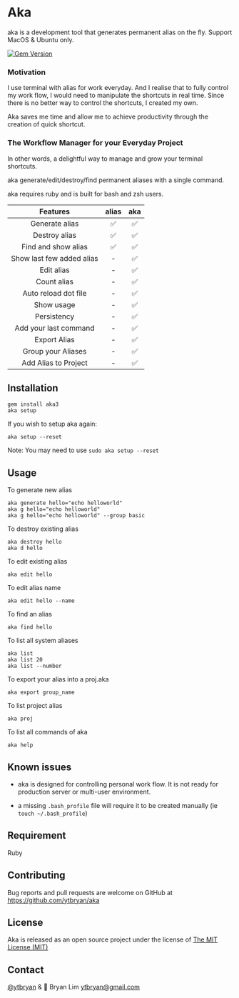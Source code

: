 # Aka 

aka is a development tool that generates permanent alias on the fly. Support MacOS & Ubuntu only.

[![Gem Version](https://badge.fury.io/rb/aka3.svg)](https://badge.fury.io/rb/aka3)

### Motivation
I use terminal with alias for work everyday. And I realise that to fully control my work flow, I would need to
manipulate the shortcuts in real time. Since there is no better way to control the shortcuts, I created my own.

Aka saves me time and allow me to achieve productivity through the creation of quick shortcut.

### The Workflow Manager for your Everyday Project


In other words, a delightful way to manage and grow your terminal shortcuts.

aka generate/edit/destroy/find permanent aliases with a single command.

aka requires ruby and is built for bash and zsh users.

| Features                  | alias                        | aka                    |
| :-----------------------: |:----------------------------:| :---------------------:|
| Generate alias            |  ✅                          | ✅                     |
| Destroy alias             |  ✅                          | ✅                     |
| Find and show alias       |  ✅                          | ✅                     |
| Show last few added alias |  -                           | ✅                     |
| Edit alias                |  -                           | ✅                     |
| Count alias               |  -                           | ✅                     |
| Auto reload dot file      |  -                           | ✅                     |
| Show usage                |  -                           | ✅                     |
| Persistency               |  -                           | ✅                     |
| Add your last command     |  -                           | ✅                     |
| Export Alias              |  -                           | ✅                     |
| Group your Aliases        |  -                           | ✅                     |
| Add Alias to Project      |  -                           | ✅                     |

## Installation

    gem install aka3
    aka setup

If you wish to setup aka again:

    aka setup --reset

Note: You may need to use `sudo aka setup --reset`

## Usage

To generate new alias

    aka generate hello="echo helloworld"
    aka g hello="echo helloworld"
    aka g hello="echo helloworld" --group basic

To destroy existing alias

    aka destroy hello
    aka d hello

To edit existing alias

    aka edit hello

To edit alias name

    aka edit hello --name

To find an alias

    aka find hello

To list all system aliases

    aka list
    aka list 20
    aka list --number


To export your alias into a proj.aka

    aka export group_name

To list project alias

    aka proj

To list all commands of aka

    aka help

## Known issues

* aka is designed for controlling personal work flow. It is not ready for production server or multi-user environment. 

* a missing `.bash_profile` file will require it to be created manually (ie `touch ~/.bash_profile`)


## Requirement

Ruby

## Contributing

Bug reports and pull requests are welcome on GitHub at https://github.com/ytbryan/aka

## License

Aka is released as an open source project under the license of [The MIT License (MIT)](http://www.opensource.org/licenses/MIT)

## Contact

[@ytbryan](http://www.twitter.com/ytbryan) & 📮 Bryan Lim ytbryan@gmail.com
